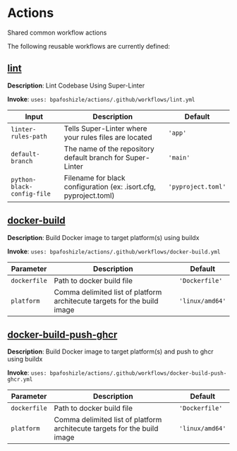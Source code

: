 # Actions
Shared common workflow actions

The following reusable workflows are currently defined:

## <ins>lint</ins>

**Description**: Lint Codebase Using Super-Linter

**Invoke**: `uses: bpafoshizle/actions/.github/workflows/lint.yml`

|Input|Description|Default|
|-----|-----------|-------|
|`linter-rules-path`|Tells Super-Linter where your rules files are located|`'app'`|
|`default-branch`|The name of the repository default branch for Super-Linter|`'main'`|
|`python-black-config-file`|Filename for black configuration (ex: .isort.cfg, pyproject.toml)|`'pyproject.toml'`|

## <ins>docker-build</ins>

**Description**: Build Docker image to target platform(s) using buildx

**Invoke**: `uses: bpafoshizle/actions/.github/workflows/docker-build.yml`

|Parameter|Description|Default|
|-----|-----------|-------|
|`dockerfile`|Path to docker build file|`'Dockerfile'`|
|`platform`|Comma delimited list of platform architecute targets for the build image|`'linux/amd64'`|

## <ins>docker-build-push-ghcr</ins>

**Description**: Build Docker image to target platform(s) and push to ghcr using buildx


**Invoke**: `uses: bpafoshizle/actions/.github/workflows/docker-build-push-ghcr.yml`

|Parameter|Description|Default|
|-----|-----------|-------|
|`dockerfile`|Path to docker build file|`'Dockerfile'`|
|`platform`|Comma delimited list of platform architecute targets for the build image|`'linux/amd64'`|